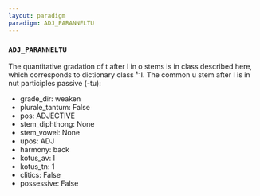 ```yaml
---
layout: paradigm
paradigm: ADJ_PARANNELTU
---
```

### ` ADJ_PARANNELTU `

The quantitative gradation of t after l in o stems is in class described here, which corresponds to dictionary class ¹⁻I. The common u stem after l is in nut participles passive (-tu):
* grade_dir: weaken
* plurale_tantum: False
* pos: ADJECTIVE
* stem_diphthong: None
* stem_vowel: None
* upos: ADJ
* harmony: back
* kotus_av: I
* kotus_tn: 1
* clitics: False
* possessive: False
